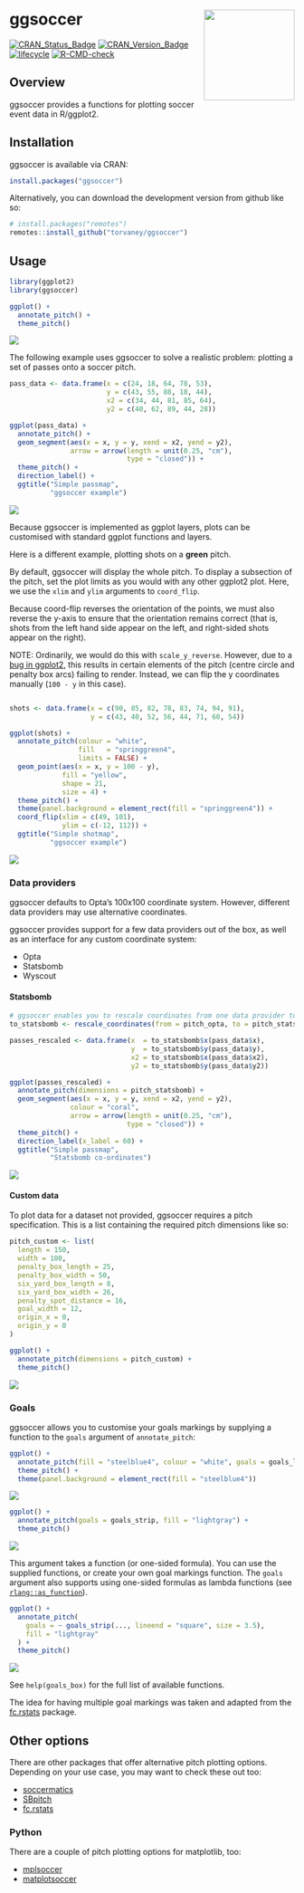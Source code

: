 
<!-- README.md is generated from README.Rmd. Please edit that file -->

# ggsoccer <img src="man/figures/logo.png" width="160px" align="right" />

<!-- badges: start -->

[![CRAN\_Status\_Badge](http://www.r-pkg.org/badges/version/ggsoccer)](https://cran.r-project.org/package=ggsoccer)
[![CRAN\_Version\_Badge](https://cranlogs.r-pkg.org/badges/ggsoccer?color=ff69b4)](https://cran.r-project.org/package=ggsoccer)
[![lifecycle](https://img.shields.io/badge/lifecycle-stable-brightgreen.svg)](https://www.tidyverse.org/lifecycle/#stable)
[![R-CMD-check](https://github.com/Torvaney/ggsoccer/workflows/R-CMD-check/badge.svg)](https://github.com/Torvaney/ggsoccer/actions)
<!-- badges: end -->

## Overview

ggsoccer provides a functions for plotting soccer event data in
R/ggplot2.

## Installation

ggsoccer is available via CRAN:

``` r
install.packages("ggsoccer")
```

Alternatively, you can download the development version from github like
so:

``` r
# install.packages("remotes")
remotes::install_github("torvaney/ggsoccer")
```

## Usage

``` r
library(ggplot2)
library(ggsoccer)

ggplot() +
  annotate_pitch() +
  theme_pitch()
```

![](man/figures/README-example_blank-1.png)<!-- -->

The following example uses ggsoccer to solve a realistic problem:
plotting a set of passes onto a soccer pitch.

``` r
pass_data <- data.frame(x = c(24, 18, 64, 78, 53),
                        y = c(43, 55, 88, 18, 44),
                        x2 = c(34, 44, 81, 85, 64),
                        y2 = c(40, 62, 89, 44, 28))

ggplot(pass_data) +
  annotate_pitch() +
  geom_segment(aes(x = x, y = y, xend = x2, yend = y2),
               arrow = arrow(length = unit(0.25, "cm"),
                             type = "closed")) +
  theme_pitch() +
  direction_label() +
  ggtitle("Simple passmap", 
          "ggsoccer example")
```

![](man/figures/README-example_passes-1.png)<!-- -->

Because ggsoccer is implemented as ggplot layers, plots can be
customised with standard ggplot functions and layers.

Here is a different example, plotting shots on a **green** pitch.

By default, ggsoccer will display the whole pitch. To display a
subsection of the pitch, set the plot limits as you would with any other
ggplot2 plot. Here, we use the `xlim` and `ylim` arguments to
`coord_flip`.

Because coord-flip reverses the orientation of the points, we must also
reverse the y-axis to ensure that the orientation remains correct (that
is, shots from the left hand side appear on the left, and right-sided
shots appear on the right).

NOTE: Ordinarily, we would do this with `scale_y_reverse`. However, due
to a [bug in ggplot2](https://github.com/tidyverse/ggplot2/issues/3120),
this results in certain elements of the pitch (centre circle and penalty
box arcs) failing to render. Instead, we can flip the y coordinates
manually (`100 - y` in this case).

``` r

shots <- data.frame(x = c(90, 85, 82, 78, 83, 74, 94, 91),
                    y = c(43, 40, 52, 56, 44, 71, 60, 54))

ggplot(shots) +
  annotate_pitch(colour = "white",
                 fill   = "springgreen4",
                 limits = FALSE) +
  geom_point(aes(x = x, y = 100 - y),
             fill = "yellow", 
             shape = 21,
             size = 4) +
  theme_pitch() +
  theme(panel.background = element_rect(fill = "springgreen4")) +
  coord_flip(xlim = c(49, 101),
             ylim = c(-12, 112)) +
  ggtitle("Simple shotmap",
          "ggsoccer example")
```

![](man/figures/README-example_shots-1.png)<!-- -->

### Data providers

ggsoccer defaults to Opta’s 100x100 coordinate system. However,
different data providers may use alternative coordinates.

ggsoccer provides support for a few data providers out of the box, as
well as an interface for any custom coordinate system:

  - Opta
  - Statsbomb
  - Wyscout

#### Statsbomb

``` r
# ggsoccer enables you to rescale coordinates from one data provider to another, too
to_statsbomb <- rescale_coordinates(from = pitch_opta, to = pitch_statsbomb)

passes_rescaled <- data.frame(x  = to_statsbomb$x(pass_data$x),
                              y  = to_statsbomb$y(pass_data$y),
                              x2 = to_statsbomb$x(pass_data$x2),
                              y2 = to_statsbomb$y(pass_data$y2))

ggplot(passes_rescaled) +
  annotate_pitch(dimensions = pitch_statsbomb) +
  geom_segment(aes(x = x, y = y, xend = x2, yend = y2),
               colour = "coral",
               arrow = arrow(length = unit(0.25, "cm"),
                             type = "closed")) +
  theme_pitch() +
  direction_label(x_label = 60) +
  ggtitle("Simple passmap", 
          "Statsbomb co-ordinates")
```

![](man/figures/README-example_passes_sb-1.png)<!-- -->

#### Custom data

To plot data for a dataset not provided, ggsoccer requires a pitch
specification. This is a list containing the required pitch dimensions
like so:

``` r
pitch_custom <- list(
  length = 150,
  width = 100,
  penalty_box_length = 25,
  penalty_box_width = 50,
  six_yard_box_length = 8,
  six_yard_box_width = 26,
  penalty_spot_distance = 16,
  goal_width = 12,
  origin_x = 0,
  origin_y = 0
)

ggplot() +
  annotate_pitch(dimensions = pitch_custom) +
  theme_pitch()
```

![](man/figures/README-example_custom-1.png)<!-- -->

### Goals

ggsoccer allows you to customise your goals markings by supplying a
function to the `goals` argument of `annotate_pitch`:

``` r
ggplot() +
  annotate_pitch(fill = "steelblue4", colour = "white", goals = goals_line) +
  theme_pitch() +
  theme(panel.background = element_rect(fill = "steelblue4"))
```

![](man/figures/README-example_goals_line-1.png)<!-- -->

``` r
ggplot() +
  annotate_pitch(goals = goals_strip, fill = "lightgray") +
  theme_pitch()
```

![](man/figures/README-example_goals_strip-1.png)<!-- -->

This argument takes a function (or one-sided formula). You can use the
supplied functions, or create your own goal markings function. The
`goals` argument also supports using one-sided formulas as lambda
functions (see
[`rlang::as_function`](https://rlang.r-lib.org/reference/as_function.html)).

``` r
ggplot() +
  annotate_pitch(
    goals = ~ goals_strip(..., lineend = "square", size = 3.5), 
    fill = "lightgray"
  ) +
  theme_pitch()
```

![](man/figures/README-example_goals_custom-1.png)<!-- -->

See `help(goals_box)` for the full list of available functions.

The idea for having multiple goal markings was taken and adapted from
the [fc.rstats](https://github.com/FCrSTATS/fc.rstats) package.

## Other options

There are other packages that offer alternative pitch plotting options.
Depending on your use case, you may want to check these out too:

  - [soccermatics](https://github.com/JoGall/soccermatics)
  - [SBpitch](https://github.com/FCrSTATS/SBpitch)
  - [fc.rstats](https://github.com/FCrSTATS/fc.rstats)

### Python

There are a couple of pitch plotting options for matplotlib, too:

  - [mplsoccer](https://github.com/andrewRowlinson/mplsoccer)
  - [matplotsoccer](https://github.com/TomDecroos/matplotsoccer)
